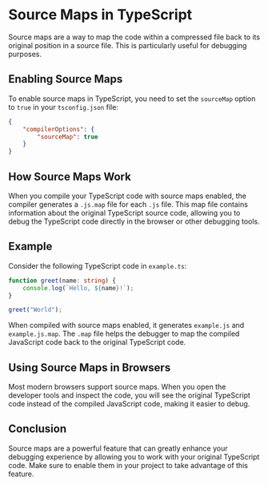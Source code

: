 # Source Maps in TypeScript

Source maps are a way to map the code within a compressed file back to its original position in a source file. This is particularly useful for debugging purposes.

## Enabling Source Maps

To enable source maps in TypeScript, you need to set the `sourceMap` option to `true` in your `tsconfig.json` file:

```json
{
    "compilerOptions": {
        "sourceMap": true
    }
}
```

## How Source Maps Work

When you compile your TypeScript code with source maps enabled, the compiler generates a `.js.map` file for each `.js` file. This map file contains information about the original TypeScript source code, allowing you to debug the TypeScript code directly in the browser or other debugging tools.

## Example

Consider the following TypeScript code in `example.ts`:

```typescript
function greet(name: string) {
    console.log(`Hello, ${name}!`);
}

greet("World");
```

When compiled with source maps enabled, it generates `example.js` and `example.js.map`. The `.map` file helps the debugger to map the compiled JavaScript code back to the original TypeScript code.

## Using Source Maps in Browsers

Most modern browsers support source maps. When you open the developer tools and inspect the code, you will see the original TypeScript code instead of the compiled JavaScript code, making it easier to debug.

## Conclusion

Source maps are a powerful feature that can greatly enhance your debugging experience by allowing you to work with your original TypeScript code. Make sure to enable them in your project to take advantage of this feature.
